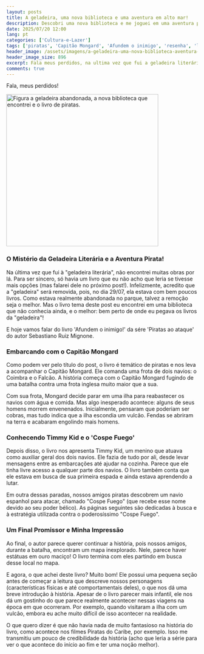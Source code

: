 ```yaml
---
layout: posts
title: A geladeira, uma nova biblioteca e uma aventura em alto mar!
description: Descobri uma nova biblioteca e me joguei em uma aventura pirata com a resenha do livro "Afundem o Inimigo!", um dos livros da série "Piratas ao Ataque!".
date: 2025/07/20 12:00
lang: pt
categories: ['Cultura-e-Lazer']
tags: ['piratas', 'Capitão Mongard', 'Afundem o inimigo', 'resenha', 'livro-infantil', 'ficcao-historica', 'geladeira-literaria', 'biblioteca', 'resenhas-e-resumos', 'ficcao-historica-categoria', 'piratas-categoria']
header_image: /assets/imagens/a-geladeira-uma-nova-biblioteca-aventura-pirata.jpg
header_image_size: 896
excerpt: Fala meus perdidos, na ultima vez que fui a geladeira literária não encontrei muitas obras mas encontrei uma nova biblioteca...
comments: true
---
```


Fala, meus perdidos!

<img loading='lazy' alt="Figura a geladeira abandonada, a nova biblioteca que encontrei e o livro de piratas." src="{{ '/assets/imagens/a-geladeira-uma-nova-biblioteca-aventura-pirata.jpg' | relative_url }}" width="400" height="400">

### O Mistério da Geladeira Literária e a Aventura Pirata!

Na última vez que fui à "geladeira literária", não encontrei muitas obras por lá. Para ser sincero, só havia um livro que eu não acho que leria se tivesse mais opções (mas falarei dele no próximo post!). Infelizmente, acredito que a "geladeira" será removida, pois, no dia 29/07, ela estava com bem poucos livros. Como estava realmente abandonada no parque, talvez a remoção seja o melhor. Mas o livro tema deste post eu encontrei em uma biblioteca que não conhecia ainda, e o melhor: bem perto de onde eu pegava os livros da "geladeira"!

E hoje vamos falar do livro 'Afundem o inimigo!' da sére 'Piratas ao ataque' do autor Sebastiano Ruiz Mignone.


### Embarcando com o Capitão Mongard

Como podem ver pelo título do post, o livro é temático de piratas e nos leva a acompanhar o Capitão Mongard. Ele comanda uma frota de dois navios: o Coimbra e o Falcão. A história começa com o Capitão Mongard fugindo de uma batalha contra uma frota inglesa muito maior que a sua.

Com sua frota, Mongard decide parar em uma ilha para reabastecer os navios com água e comida. Mas algo inesperado acontece: alguns de seus homens morrem envenenados. Inicialmente, pensaram que poderiam ser cobras, mas tudo indica que a ilha escondia um vulcão. Fendas se abriram na terra e acabaram engolindo mais homens.

### Conhecendo Timmy Kid e o 'Cospe Fuego'

Depois disso, o livro nos apresenta Timmy Kid, um menino que atuava como auxiliar geral dos dois navios. Ele fazia de tudo por ali, desde levar mensagens entre as embarcações até ajudar na cozinha. Parece que ele tinha livre acesso a qualquer parte dos navios. O livro também conta que ele estava em busca de sua primeira espada e ainda estava aprendendo a lutar.

Em outra dessas paradas, nossos amigos piratas descobrem um navio espanhol para atacar, chamado "Cospe Fuego" (que recebe esse nome devido ao seu poder bélico). As páginas seguintes são dedicadas à busca e à estratégia utilizada contra o poderosíssimo "Cospe Fuego".

### Um Final Promissor e Minha Impressão

Ao final, o autor parece querer continuar a história, pois nossos amigos, durante a batalha, encontram um mapa inexplorado. Nele, parece haver estátuas em ouro maciço! O livro termina com eles partindo em busca desse local no mapa.

E agora, o que achei deste livro? Muito bom! Ele possui uma pequena seção antes de começar a leitura que descreve nossos personagens (características físicas e até comportamentais deles), o que nos dá uma breve introdução à história. Apesar de o livro parecer mais infantil, ele nos dá um gostinho do que parece realmente acontecer nessas viagens na época em que ocorreram. Por exemplo, quando visitaram a ilha com um vulcão, embora eu ache muito difícil de isso acontecer na realidade.

O que quero dizer é que não havia nada de muito fantasioso na história do livro, como acontece nos filmes Piratas do Caribe, por exemplo. Isso me transmitiu um pouco de credibilidade da história (acho que leria a série para ver o que acontece do início ao fim e ter uma noção melhor).